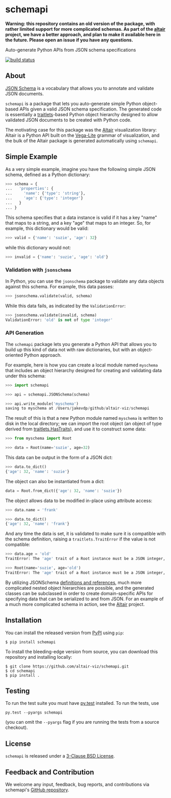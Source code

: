 # schemapi

**Warning: this repository contains an old version of the package, with rather limited support for more complicated schemas. As part of the [altair](http://altair-viz.github.io) project, we have a better approach, and plan to make it available here in the future. Please open an issue if you have any questions.**

Auto-generate Python APIs from JSON schema specifications

[![build status](http://img.shields.io/travis/altair-viz/schemapi/master.svg?style=flat)](https://travis-ci.org/altair-viz/schemapi)

## About

[JSON Schema](http://json-schema.org/) is a vocabulary that allows you to
annotate and validate JSON documents.

``schemapi`` is a package that lets you auto-generate simple Python object-based
APIs given a valid JSON schema specification.
The generated code is essentially a 
[traitlets](http://traitlets.readthedocs.io/)-based
Python object hierarchy designed to allow validated JSON documents to be
created with Python code.

The motivating case for this package was the [Altair](http://altair-viz.github.io)
visualization library: Altair is a Python API built on the
[Vega-Lite](https://vega.github.io/vega-lite/) grammar of visualization,
and the bulk of the Altair package is generated automatically using ``schemapi``.

## Simple Example

As a very simple example, imagine you have the following simple JSON schema,
defined as a Python dictionary:

```python
>>> schema = {
...   'properties': {
...     'name': {'type': 'string'},
...     'age': {'type': 'integer'}
...   }
... }
```

This schema specifies that a data instance is valid if it has a key "name" that
maps to a string, and a key "age" that maps to an integer.
So, for example, this dictionary would be valid:

```python
>>> valid = {'name': 'suzie', 'age': 32}
```

while this dictionary would not:

```python
>>> invalid = {'name': 'suzie', 'age': 'old'}
```


### Validation with ``jsonschema``


In Python, you can use the ``jsonschema`` package to validate any data objects against this schema. For example, this data passes:

```python
>>> jsonschema.validate(valid, schema)
```

While this data fails, as indicated by the ``ValidationError``:

```python
>>> jsonschema.validate(invalid, schema)
ValidationError: 'old' is not of type 'integer'
```

### API Generation

The ``schemapi`` package lets you generate a Python API that allows you to build
up this kind of data not with raw dictionaries, but with an object-oriented
Python approach.

For example, here is how you can create a local module named ``myschema`` that
includes an object hierarchy designed for creating and validating data under
this schema:

```python
>>> import schemapi

>>> api = schemapi.JSONSchema(schema)

>>> api.write_module('myschema')
saving to myschema at /Users/jakevdp/github/altair-viz/schemapi
```

The result of this is that a new Python module named ``myschema`` is written
to disk in the local directory; we can import the root object (an object of
type derived from [traitlets.HasTraits](http://traitlets.readthedocs.io/en/stable/using_traitlets.html)),
and use it to construct some data:

```python
>>> from myschema import Root

>>> data = Root(name='suzie', age=32)
```

This data can be output in the form of a JSON dict:

```python
>>> data.to_dict()
{'age': 32, 'name': 'suzie'}
```

The object can also be instantiated from a dict:

```python
data = Root.from_dict({'age': 32, 'name': 'suzie'})
```

The object allows data to be modified in-place using attribute access:

```python
>>> data.name = 'frank'

>>> data.to_dict()
{'age': 32, 'name': 'frank'}
```

And any time the data is set, it is validated to make sure it is compatible with
the schema definition, raising a ``traitlets.TraitError`` if the value is not
compatible:

```python
>>> data.age = 'old'
TraitError: The 'age' trait of a Root instance must be a JSON integer, but a value of 'old' <class 'str'> was specified.

>>> Root(name='suzie', age='old')
TraitError: The 'age' trait of a Root instance must be a JSON integer, but a value of 'old' <class 'str'> was specified.
```

By utilizing JSONSchema
[definitions and references](https://cswr.github.io/JsonSchema/spec/definitions_references/), much more complicated nested object hierarchies
are possible, and the generated classes can be subclassed in order to create
domain-specific APIs for specifying data that can be serialized to and from
JSON. For an example of a much more complicated schema in action, see the 
[Altair](http://altair-viz.github.io) project.

## Installation

You can install the released version from [PyPI](http://pypi.python.org/pypi/schemapi) using ``pip``:

    $ pip install schemapi

To install the bleeding-edge version from source, you can download this
repository and installing locally:

    $ git clone https://github.com/altair-viz/schemapi.git
    $ cd schemapi
    $ pip install .

## Testing

To run the test suite you must have [py.test](http://pytest.org/latest/) installed.
To run the tests, use

```
py.test --pyargs schemapi
```
(you can omit the `--pyargs` flag if you are running the tests from a source checkout).


## License

``schemapi`` is released under a [3-Clause BSD License](LICENSE).


## Feedback and Contribution

We welcome any input, feedback, bug reports, and contributions via schemapi's
[GitHub repository](http://github.com/altair-viz/schemapi/).
